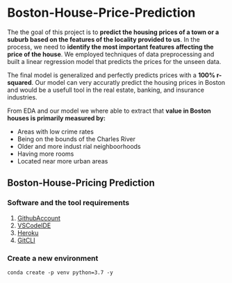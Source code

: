 
# Boston-House-Price-Prediction
The the goal of this project is to **predict the housing prices of a town or a suburb based on the features of the locality provided to us**. In the process, we need to **identify the most important features affecting the price of the house**. We employed techniques of data preprocessing and built a linear regression model that predicts the prices for the unseen data.

The final model is generalized and perfectly predicts prices with a **100% r-squared**. Our model can very accuratly predict the housing prices in Boston and would be a usefull tool in the real estate, banking, and insurance industries.

From EDA and our model we where able to extract that **value in Boston houses is primarily measured by:**
* Areas with low crime rates
* Being on the bounds of the Charles River
* Older and more indust
rial neighboorhoods 
* Having more rooms
* Located near more urban areas
## Boston-House-Pricing Prediction


### Software and the tool requirements

1. [GithubAccount](https://github.com)
2. [VSCodeIDE](https://code.visualstudio.com/)
3. [Heroku](https://www.heroku.com/)
4. [GitCLI](https://git-scm.com/docs/gitcli)


### Create a new environment 

````
conda create -p venv python=3.7 -y

````
